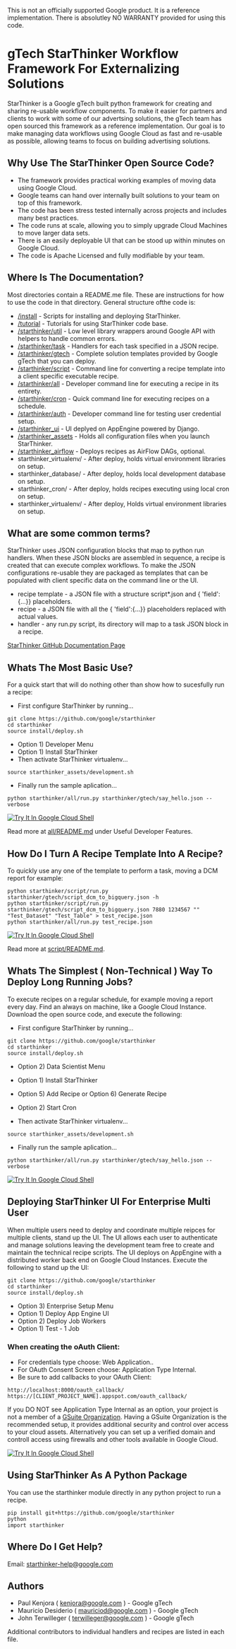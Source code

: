 This is not an officially supported Google product.  It is a reference implementation.
There is absolutley NO WARRANTY provided for using this code.


# gTech StarThinker Workflow Framework For Externalizing Solutions

StarThinker is a Google gTech built python framework for creating and sharing re-usable workflow components. 
To make it easier for partners and clients to work with some of our advertsing solutions, the gTech team has
open sourced this framework as a reference implementation.  Our goal is to make managing data workflows
using Google Cloud as fast and re-usable as possible, allowing teams to focus on building advertising solutions.


## Why Use The StarThinker Open Source Code?

- The framework provides practical working examples of moving data using Google Cloud.
- Google teams can hand over internally built solutions to your team on top of this framework.
- The code has been stress tested internally across projects and includes many best practices.
- The code runs at scale, allowing you to simply upgrade Cloud Machines to move larger data sets.
- There is an easily deployable UI that can be stood up within minutes on Google Cloud.
- The code is Apache Licensed and fully modifiable by your team.


## Where Is The Documentation?

Most directories contain a README.me file. These are instructions for how to use the code in that directory.
General structure ofthe code is:

- [/install](install/) - Scripts for installing and deploying StarThinker.
- [/tutorial](tutorial/) - Tutorials for using StarThinker code base.
- [/starthinker/util](starthinker/util/) - Low level library wrappers around Google API with helpers to handle common errors.
- [/starthinker/task](starthinker/task/) - Handlers for each task specified in a JSON recipe.
- [/starthinker/gtech](starthinker/gtech/) - Complete solution templates provided by Google gTech that you can deploy.
- [/starthinker/script](starthinker/script/) - Command line for converting a recipe template into a client specific executable recipe.
- [/starthinker/all](starthinker/all/) - Developer command line for executing a recipe in its entirety.
- [/starthinker/cron](starthinker/cron/) - Quick command line for executing recipes on a schedule.
- [/starthinker/auth](starthinker/auth/) - Developer command line for testing user credential setup.
- [/starthinker_ui](starthinker_ui/) - UI deplyed on AppEngine powered by Django.
- [/starthinker_assets](starthinker_assets/) - Holds all configuration files when you launch StarThinker.
- [/starthinker_airflow](starthinker_airflow/) - Deploys recipes as AirFlow DAGs, optional.
- starthinker_virtualenv/ - After deploy, holds virtual environment libraries on setup.
- starthinker_database/ - After deploy, holds local development database on setup.
- starthinker_cron/ - After deploy, holds recipes executing using local cron on setup.
- starthinker_virtualenv/ - After deploy, Holds virtual environment libraries on setup.


## What are some common terms?

StarThinker uses JSON configuration blocks that map to python run handlers.  When these JSON blocks
are assembled in sequence, a recipe is created that can execute complex workflows.  To make the JSON
configurations re-usable they are packaged as templates that can be populated with client specific
data on the command line or the UI.

- recipe template - a JSON file with a structure script\*.json and { 'field':{...}} placeholders.
- recipe - a JSON file with all the { 'field':{...}} placeholders replaced with actual values.
- handler - any run.py script, its directory will map to a task JSON block in a recipe.

[StarThinker GitHub Documentation Page](https://google.github.io/starthinker/)



## Whats The Most Basic Use?

For a quick start that will do nothing other than show how to sucesfully run a recipe:

- First configure StarThinker by running...
```
git clone https://github.com/google/starthinker
cd starthinker
source install/deploy.sh 
```
- Option 1) Developer Menu
- Option 1) Install StarThinker
- Then activate StarThinker virtualenv...
```
source starthinker_assets/development.sh
```
- Finally run the sample aplication...
```
python starthinker/all/run.py starthinker/gtech/say_hello.json --verbose
```

[![Try It In Google Cloud Shell](http://gstatic.com/cloudssh/images/open-btn.svg)](https://console.cloud.google.com/cloudshell/editor?cloudshell_git_repo=https%3A%2F%2Fgithub.com%2Fgoogle%2Fstarthinker&cloudshell_tutorial=README.md)

Read more at [all/README.md](all/README.md) under Useful Developer Features. 



## How Do I Turn A Recipe Template Into A Recipe?

To quickly use any one of the template to perform a task, moving a DCM report for example:

```
python starthinker/script/run.py starthinker/gtech/script_dcm_to_bigquery.json -h
python starthinker/script/run.py starthinker/gtech/script_dcm_to_bigquery.json 7880 1234567 "" "Test_Dataset" "Test_Table" > test_recipe.json
python starthinker/all/run.py test_recipe.json
```

[![Try It In Google Cloud Shell](http://gstatic.com/cloudssh/images/open-btn.svg)](https://console.cloud.google.com/cloudshell/editor?cloudshell_git_repo=https%3A%2F%2Fgithub.com%2Fgoogle%2Fstarthinker&cloudshell_tutorial=README.md)

Read more at [script/README.md](script/README.md).



## Whats The Simplest ( Non-Technical ) Way To Deploy Long Running Jobs?

To execute recipes on a regular schedule, for example moving a report every day. Find an always
on machine, like a Google Cloud Instance. Download the open source code, and execute the following:

- First configure StarThinker by running...
```
git clone https://github.com/google/starthinker
cd starthinker
source install/deploy.sh 
```
- Option 2) Data Scientist Menu
- Option 1) Install StarThinker
- Option 5) Add Recipe or Option 6) Generate Recipe
- Option 2) Start Cron


- Then activate StarThinker virtualenv...
```
source starthinker_assets/development.sh
```
- Finally run the sample aplication...
```
python starthinker/all/run.py starthinker/gtech/say_hello.json --verbose
```

[![Try It In Google Cloud Shell](http://gstatic.com/cloudssh/images/open-btn.svg)](https://console.cloud.google.com/cloudshell/editor?cloudshell_git_repo=https%3A%2F%2Fgithub.com%2Fgoogle%2Fstarthinker&cloudshell_tutorial=README.md)


## Deploying StarThinker UI For Enterprise Multi User 

When multiple users need to deploy and coordinate multiple reipces for multiple clients, stand up the UI.
The UI allows each user to authenticate and manage solutions leaving the development team free to create
and maintain the technical recipe scripts.  The UI deploys on AppEngine with a distributed worker back end
on Google Cloud Instances. Execute the following to stand up the UI:

```
git clone https://github.com/google/starthinker
cd starthinker
source install/deploy.sh
```
- Option 3) Enterprise Setup Menu 
- Option 1) Deploy App Engine UI
- Option 2) Deploy Job Workers
- Option 1) Test - 1 Job


### When creating the oAuth Client:

- For credentials type choose: Web Application..
- For OAuth Consent Screen choose: Application Type Internal.
- Be sure to add callbacks to your OAuth Client:
```
http://localhost:8000/oauth_callback/	
https://[CLIENT_PROJECT_NAME].appspot.com/oauth_callback/	
```

If you DO NOT see Application Type Internal as an option, your project is not
a member of a [GSuite Organization](https://support.google.com/a/answer/6365252).
Having a GSuite Organization is the recommended setup, it provides additional
security and control over access to your cloud assets.  Alternatively you can
set up a verified domain and controll access using firewalls and other tools
available in Google Cloud.

[![Try It In Google Cloud Shell](http://gstatic.com/cloudssh/images/open-btn.svg)](https://console.cloud.google.com/cloudshell/editor?cloudshell_git_repo=https%3A%2F%2Fgithub.com%2Fgoogle%2Fstarthinker&cloudshell_tutorial=README.md)


## Using StarThinker As A Python Package

You can use the starthinker module directly in any python project to run a recipe.

```
pip install git+https://github.com/google/starthinker
python
import starthinker
```

## Where Do I Get Help?

Email: starthinker-help@google.com


## Authors 

- Paul Kenjora ( kenjora@google.com ) - Google gTech
- Mauricio Desiderio ( mauriciod@google.com ) - Google gTech
- John Terwilleger ( terwilleger@google.com ) - Google gTech

Additional contributors to individual handlers and recipes are listed in each file.
